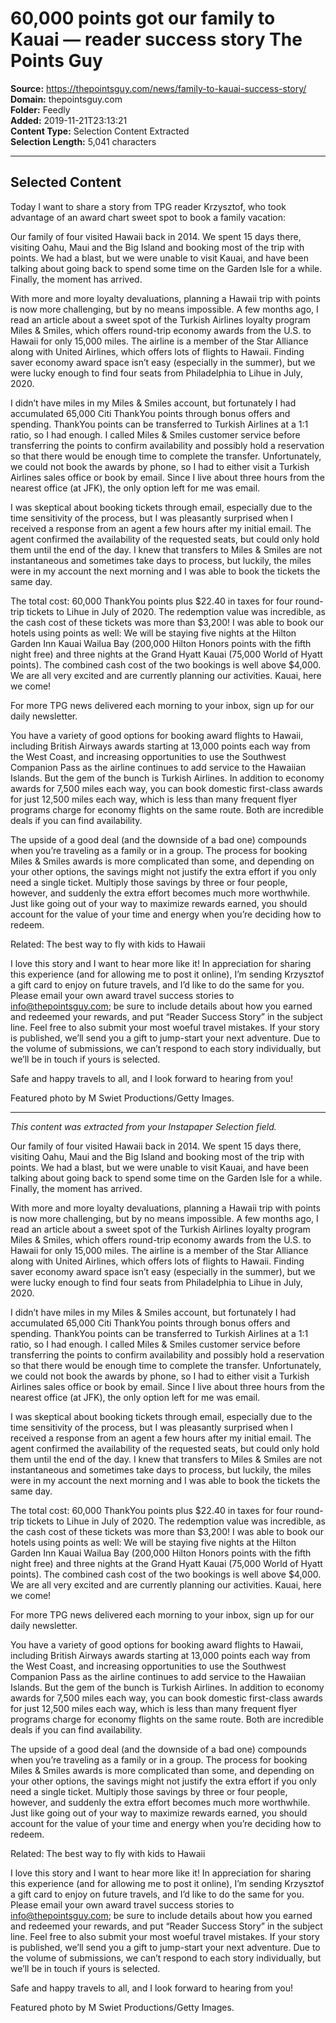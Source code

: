 # 60,000 points got our family to Kauai — reader success story The Points Guy

**Source:** https://thepointsguy.com/news/family-to-kauai-success-story/  
**Domain:** thepointsguy.com  
**Folder:** Feedly  
**Added:** 2019-11-21T23:13:21  
**Content Type:** Selection Content Extracted  
**Selection Length:** 5,041 characters  


---

## Selected Content

Today I want to share a story from TPG reader Krzysztof, who took advantage of an award chart sweet spot to book a family vacation:

Our family of four visited Hawaii back in 2014. We spent 15 days there, visiting Oahu, Maui and the Big Island and booking most of the trip with points. We had a blast, but we were unable to visit Kauai, and have been talking about going back to spend some time on the Garden Isle for a while. Finally, the moment has arrived.

With more and more loyalty devaluations, planning a Hawaii trip with points is now more challenging, but by no means impossible. A few months ago, I read an article about a sweet spot of the Turkish Airlines loyalty program Miles & Smiles, which offers round-trip economy awards from the U.S. to Hawaii for only 15,000 miles. The airline is a member of the Star Alliance along with United Airlines, which offers lots of flights to Hawaii. Finding saver economy award space isn’t easy (especially in the summer), but we were lucky enough to find four seats from Philadelphia to Lihue in July, 2020.

I didn’t have miles in my Miles & Smiles account, but fortunately I had accumulated 65,000 Citi ThankYou points through bonus offers and spending. ThankYou points can be transferred to Turkish Airlines at a 1:1 ratio, so I had enough. I called Miles & Smiles customer service before transferring the points to confirm availability and possibly hold a reservation so that there would be enough time to complete the transfer. Unfortunately, we could not book the awards by phone, so I had to either visit a Turkish Airlines sales office or book by email. Since I live about three hours from the nearest office (at JFK), the only option left for me was email.

I was skeptical about booking tickets through email, especially due to the time sensitivity of the process, but I was pleasantly surprised when I received a response from an agent a few hours after my initial email. The agent confirmed the availability of the requested seats, but could only hold them until the end of the day. I knew that transfers to Miles & Smiles are not instantaneous and sometimes take days to process, but luckily, the miles were in my account the next morning and I was able to book the tickets the same day.

The total cost: 60,000 ThankYou points plus $22.40 in taxes for four round-trip tickets to Lihue in July of 2020. The redemption value was incredible, as the cash cost of these tickets was more than $3,200! I was able to book our hotels using points as well: We will be staying five nights at the Hilton Garden Inn Kauai Wailua Bay (200,000 Hilton Honors points with the fifth night free) and three nights at the Grand Hyatt Kauai (75,000 World of Hyatt points). The combined cash cost of the two bookings is well above $4,000. We are all very excited and are currently planning our activities. Kauai, here we come!

For more TPG news delivered each morning to your inbox, sign up for our daily newsletter.

You have a variety of good options for booking award flights to Hawaii, including British Airways awards starting at 13,000 points each way from the West Coast, and increasing opportunities to use the Southwest Companion Pass as the airline continues to add service to the Hawaiian Islands. But the gem of the bunch is Turkish Airlines. In addition to economy awards for 7,500 miles each way, you can book domestic first-class awards for just 12,500 miles each way, which is less than many frequent flyer programs charge for economy flights on the same route. Both are incredible deals if you can find availability.

The upside of a good deal (and the downside of a bad one) compounds when you’re traveling as a family or in a group. The process for booking Miles & Smiles awards is more complicated than some, and depending on your other options, the savings might not justify the extra effort if you only need a single ticket. Multiply those savings by three or four people, however, and suddenly the extra effort becomes much more worthwhile. Just like going out of your way to maximize rewards earned, you should account for the value of your time and energy when you’re deciding how to redeem.

Related: The best way to fly with kids to Hawaii

I love this story and I want to hear more like it! In appreciation for sharing this experience (and for allowing me to post it online), I’m sending Krzysztof a gift card to enjoy on future travels, and I’d like to do the same for you. Please email your own award travel success stories to info@thepointsguy.com; be sure to include details about how you earned and redeemed your rewards, and put “Reader Success Story” in the subject line. Feel free to also submit your most woeful travel mistakes. If your story is published, we’ll send you a gift to jump-start your next adventure. Due to the volume of submissions, we can’t respond to each story individually, but we’ll be in touch if yours is selected.

Safe and happy travels to all, and I look forward to hearing from you!

Featured photo by M Swiet Productions/Getty Images.

---

*This content was extracted from your Instapaper Selection field.*

Our family of four visited Hawaii back in 2014. We spent 15 days there, visiting Oahu, Maui and the Big Island and booking most of the trip with points. We had a blast, but we were unable to visit Kauai, and have been talking about going back to spend some time on the Garden Isle for a while. Finally, the moment has arrived.

With more and more loyalty devaluations, planning a Hawaii trip with points is now more challenging, but by no means impossible. A few months ago, I read an article about a sweet spot of the Turkish Airlines loyalty program Miles & Smiles, which offers round-trip economy awards from the U.S. to Hawaii for only 15,000 miles. The airline is a member of the Star Alliance along with United Airlines, which offers lots of flights to Hawaii. Finding saver economy award space isn’t easy (especially in the summer), but we were lucky enough to find four seats from Philadelphia to Lihue in July, 2020.

I didn’t have miles in my Miles & Smiles account, but fortunately I had accumulated 65,000 Citi ThankYou points through bonus offers and spending. ThankYou points can be transferred to Turkish Airlines at a 1:1 ratio, so I had enough. I called Miles & Smiles customer service before transferring the points to confirm availability and possibly hold a reservation so that there would be enough time to complete the transfer. Unfortunately, we could not book the awards by phone, so I had to either visit a Turkish Airlines sales office or book by email. Since I live about three hours from the nearest office (at JFK), the only option left for me was email.

I was skeptical about booking tickets through email, especially due to the time sensitivity of the process, but I was pleasantly surprised when I received a response from an agent a few hours after my initial email. The agent confirmed the availability of the requested seats, but could only hold them until the end of the day. I knew that transfers to Miles & Smiles are not instantaneous and sometimes take days to process, but luckily, the miles were in my account the next morning and I was able to book the tickets the same day.

The total cost: 60,000 ThankYou points plus $22.40 in taxes for four round-trip tickets to Lihue in July of 2020. The redemption value was incredible, as the cash cost of these tickets was more than $3,200! I was able to book our hotels using points as well: We will be staying five nights at the Hilton Garden Inn Kauai Wailua Bay (200,000 Hilton Honors points with the fifth night free) and three nights at the Grand Hyatt Kauai (75,000 World of Hyatt points). The combined cash cost of the two bookings is well above $4,000. We are all very excited and are currently planning our activities. Kauai, here we come!

For more TPG news delivered each morning to your inbox, sign up for our daily newsletter.

You have a variety of good options for booking award flights to Hawaii, including British Airways awards starting at 13,000 points each way from the West Coast, and increasing opportunities to use the Southwest Companion Pass as the airline continues to add service to the Hawaiian Islands. But the gem of the bunch is Turkish Airlines. In addition to economy awards for 7,500 miles each way, you can book domestic first-class awards for just 12,500 miles each way, which is less than many frequent flyer programs charge for economy flights on the same route. Both are incredible deals if you can find availability.

The upside of a good deal (and the downside of a bad one) compounds when you’re traveling as a family or in a group. The process for booking Miles & Smiles awards is more complicated than some, and depending on your other options, the savings might not justify the extra effort if you only need a single ticket. Multiply those savings by three or four people, however, and suddenly the extra effort becomes much more worthwhile. Just like going out of your way to maximize rewards earned, you should account for the value of your time and energy when you’re deciding how to redeem.

Related: The best way to fly with kids to Hawaii

I love this story and I want to hear more like it! In appreciation for sharing this experience (and for allowing me to post it online), I’m sending Krzysztof a gift card to enjoy on future travels, and I’d like to do the same for you. Please email your own award travel success stories to info@thepointsguy.com; be sure to include details about how you earned and redeemed your rewards, and put “Reader Success Story” in the subject line. Feel free to also submit your most woeful travel mistakes. If your story is published, we’ll send you a gift to jump-start your next adventure. Due to the volume of submissions, we can’t respond to each story individually, but we’ll be in touch if yours is selected.

Safe and happy travels to all, and I look forward to hearing from you!

Featured photo by M Swiet Productions/Getty Images.
